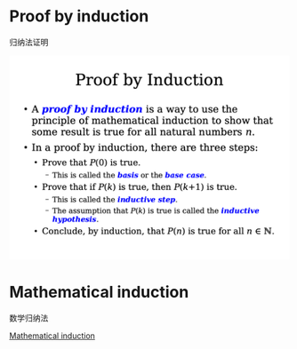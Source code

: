 # Proof by induction
归纳法证明

![600](../../../../../Attachments/2.%20Mathematics/0.%20Foundations%20of%20mathematics/Mathematical%20proof/Methods%20of%20proof/Proof%20by%20induction/Proof%20by%20induction/IMG-20240214165832380.png)

# Mathematical induction
数学归纳法

[Mathematical induction](../../../../../Attachments/2.%20Mathematics/0.%20Foundations%20of%20mathematics/Mathematical%20proof/Methods%20of%20proof/Proof%20by%20induction/Proof%20by%20induction/IMG-20240214165832340.pdf)